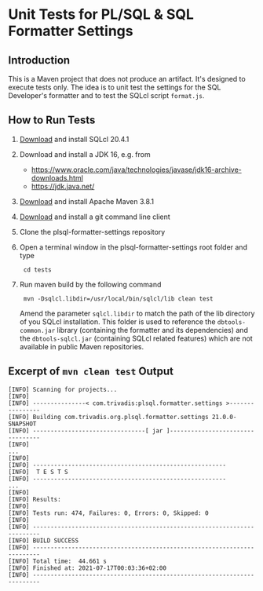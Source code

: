 # Unit Tests for PL/SQL & SQL Formatter Settings

## Introduction

This is a Maven project that does not produce an artifact. It's designed to execute tests only. The idea is to unit test the settings for the SQL Developer's formatter and to test the SQLcl script `format.js`.

## How to Run Tests

1. [Download](https://www.oracle.com/tools/downloads/sqlcl-downloads.html) and install SQLcl 20.4.1
2. Download and install a JDK 16, e.g. from
   - https://www.oracle.com/java/technologies/javase/jdk16-archive-downloads.html
   - https://jdk.java.net/
3. [Download](https://maven.apache.org/download.cgi) and install Apache Maven 3.8.1
4. [Download](https://git-scm.com/downloads) and install a git command line client
5. Clone the plsql-formatter-settings repository
6. Open a terminal window in the plsql-formatter-settings root folder and type

		cd tests

6. Run maven build by the following command

		mvn -Dsqlcl.libdir=/usr/local/bin/sqlcl/lib clean test

	Amend the parameter `sqlcl.libdir` to match the path of the lib directory of you SQLcl installation. This folder is used to reference the `dbtools-common.jar` library (containing the formatter and its dependencies) and the `dbtools-sqlcl.jar` (containing SQLcl related features) which are not available in public Maven repositories.

## Excerpt of `mvn clean test` Output

```
[INFO] Scanning for projects...
[INFO] 
[INFO] ---------------< com.trivadis:plsql.formatter.settings >----------------
[INFO] Building com.trivadis.org.plsql.formatter.settings 21.0.0-SNAPSHOT
[INFO] --------------------------------[ jar ]---------------------------------
[INFO]  
...
[INFO] 
[INFO] -------------------------------------------------------
[INFO]  T E S T S
[INFO] -------------------------------------------------------
...
[INFO] 
[INFO] Results:
[INFO] 
[INFO] Tests run: 474, Failures: 0, Errors: 0, Skipped: 0
[INFO] 
[INFO] ------------------------------------------------------------------------
[INFO] BUILD SUCCESS
[INFO] ------------------------------------------------------------------------
[INFO] Total time:  44.661 s
[INFO] Finished at: 2021-07-17T00:03:36+02:00
[INFO] ------------------------------------------------------------------------
```
